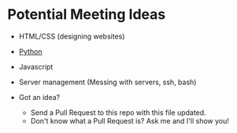 Potential Meeting Ideas
===
  - HTML/CSS (designing websites)
  - [Python](python.org)
  - Javascript
  - Server management (Messing with servers, ssh, bash)

  - Got an idea?
    - Send a Pull Request to this repo with this file updated.
    - Don't know what a Pull Request is? Ask me and I'll show you!
